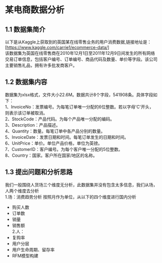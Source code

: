 # 某电商数据分析
## 1.1 数据集简介
以下是从Kaggle上获取到的英国某在线零售业务的用户消费数据,链接地址是：[https://www.kaggle.com/carrie1/ecommerce-data/]  
该数据集为英国在线零售商在2010年12月1日至2011年12月9日间发生的所有网络交易订单信息，包括客户编号、订单编号、商品代码及数量、单价等字段。该公司主要销售礼品，拥有许多批发商客户。  
## 1.2 数据集内容  
数据集为xlsx格式，文件大小22.6M。数据共计8个字段，541908条。具体字段如下：  
1、InvoiceNo：发票编号。为每笔订单唯一分配的6位整数。若以字母'C'开头，则表示该订单被取消。  
2、StockCode：产品代码。为每个产品唯一分配的编码。  
3、Description：产品描述。  
4、Quantity：数量。每笔订单中各产品分别的数量。  
5、InvoiceDate：发票日期和时间。每笔订单发生的日期和时间。  
6、UnitPrice：单价。单位产品价格，单位为英镑。  
7、CustomerID：客户编号。为每个客户唯一分配的5位整数。  
8、Country：国家。客户所在国家/地区的名称。  
## 1.3 提出问题和分析思路 
我们一般围绕人货场三个维度无分析，此数据集并没有包含太多信息，我们从场，人两个维度去分析  
1.场：消费趋势分析
按照月作为单位，从以下的四个维度进行国内分析  
* 购买人数  
* 订单数  
* 销量  
* 销售额  
2.人：  
* 复购率  
* 用户分层  
* 用户生命周期、留存率  
* RFM模型构建  

